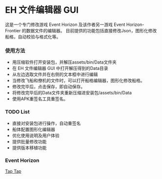 # EH 文件编辑器 GUI
这是一个专门修改游戏 Event Horizon 及该作者另一游戏 Event Horizon-Frontier 的数据文件的编辑器。
目前提供的功能包括直接修改Json，图形化修改船格，自动校验与格式化等。

### 使用方法
- 用压缩软件打开安装包，并解压assets/bin/Data文件夹
- 在 EH 文件编辑器 GUI 中打开解压得到的Data目录
- 从左边选取文件并在右侧的文本框中进行编辑
- 当修改飞船和僚机的文件时，可以打开船格编辑器，图形化修改船格。
- 修改完毕后，点击保存，即自动保存。
- 将修改完毕后的Data文件夹重新压缩进安装包/assets/bin/Data
- 使用APK重签名工具重签名。

### TODO List
- 直接对安装包进行操作，自动重签名
- 船体配置图形化编辑器
- 优化使用说明及用户体验
- 提供批量修改功能
- 提供版本移植功能

### Event Horizon
[Tap Tap][1]

[1]:[https://www.taptap.com/app/18466]
